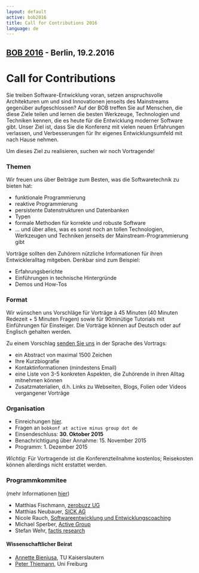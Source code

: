```yaml
---
layout: default
active: bob2016
title: Call for Contributions 2016
language: de
---
```


## [BOB 2016](/2016/) - Berlin, 19.2.2016

# Call for Contributions

Sie treiben Software-Entwicklung voran, setzen anspruchsvolle
Architekturen um und sind Innovationen jenseits des Mainstreams
gegenüber aufgeschlossen? Auf der BOB treffen Sie auf Menschen, die
diese Ziele teilen und lernen die besten Werkzeuge, Technologien und
Techniken kennen, die es heute für die Entwicklung moderner Software
gibt. Unser Ziel ist, dass Sie die Konferenz mit vielen neuen
Erfahrungen verlassen, und Verbesserungen für Ihr eigenes
Entwicklungsumfeld mit nach Hause nehmen.

Um dieses Ziel zu realisieren, suchen wir noch Vortragende!

### Themen

Wir freuen uns über Beiträge zum Besten, was die Softwaretechnik zu bieten hat:

* funktionale Programmierung
* reaktive Programmierung
* persistente Datenstrukturen und Datenbanken
* Typen
* formale Methoden für korrekte und robuste Software
* … und über alles, was es sonst noch an tollen Technologien, Werkzeugen und Techniken jenseits der Mainstream-Programmierung gibt

Vorträge sollten den Zuhörern nützliche Informationen für ihren Entwickleralltag mitgeben. Denkbar sind zum Beispiel:

* Erfahrungsberichte
* Einführungen in technische Hintergründe
* Demos und How-Tos

### Format

Wir wünschen uns Vorschläge für Vorträge à 45 Minuten (40 Minuten
Redezeit + 5 Minuten Fragen) sowie für 90minütige Tutorials mit
Einführungen für Einsteiger. Die Vorträge können auf Deutsch oder auf
Englisch gehalten werden.

Zu einem Vorschlag [senden Sie uns](https://docs.google.com/forms/d/1IrCa3ilxMrO2h1G1WC4ywoxdz8wohxaPW3dfiB0cq-8/viewform) in der Sprache des Vortrags:

* ein Abstract von maximal 1500 Zeichen
* Ihre Kurzbiografie
* Kontaktinformationen (mindestens Email)
* eine Liste von 3-5 konkreten Aspekten, die Zuhörende in ihren Alltag mitnehmen können
* Zusatzmaterialien, d.h. Links zu Webseiten, Blogs, Folien oder Videos vergangener Vorträge

### Organisation

* Einreichungen [hier](https://docs.google.com/forms/d/1IrCa3ilxMrO2h1G1WC4ywoxdz8wohxaPW3dfiB0cq-8/viewform).
* Fragen an `bobkonf at active minus group dot de`
* Einsendeschluss: **30. Oktober 2015**
* Benachrichtigung über Annahme: 15. November 2015
* Programm: 1. Dezember 2015

*Wichtig*: Für Vortragende ist die Konferenzteilnahme kostenlos; Reisekosten können allerdings nicht erstattet werden.

### Programmkommitee

(mehr Informationen [hier](/2016/programmkomitee.html))

* Matthias Fischmann, [zerobuzz UG](http://zerobuzz.net/)
* Matthias Neubauer, [SICK AG](http://www.sick.com/)
* Nicole Rauch, [Softwareentwicklung und Entwicklungscoaching](http://nicole-rauch.de/)
* Michael Sperber, [Active Group](http://www.active-group.de/)
* Stefan Wehr, [factis research](http://www.factisresearch.com/)

#### Wissenschaftlicher Beirat
    
* [Annette Bieniusa](http://www-user.rhrk.uni-kl.de/~bieniusa/), TU Kaiserslautern
* [Peter Thiemann](http://www2.informatik.uni-freiburg.de/~thiemann/), Uni Freiburg

